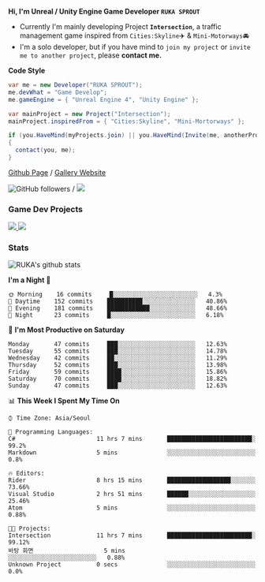 **Hi, I'm Unreal / Unity Engine Game Developer `RUKA SPROUT`**

- Currently I'm mainly developing Project **`Intersection`**, a traffic management game inspired from `Cities:Skyline`✈️ & `Mini-Motorways`🚘
- I'm a solo developer, but if you have mind to `join my project` or `invite me to another project`, please **contact me.**

**Code Style**

```csharp
var me = new Developer("RUKA SPROUT");
me.devWhat = "Game Develop";
me.gameEngine = { "Unreal Engine 4", "Unity Engine" };
```

```csharp
var mainProject = new Project("Intersection");
mainProject.inspiredFrom = { "Cities:Skyline", "Mini-Mortorways" };

if (you.HaveMind(myProjects.join) || you.HaveMind(Invite(me, anotherProject)))
{
  contact(you, me);
}
```

[Github Page](https://lutca1320.github.io/) / [Gallery Website](https://rukasp.xyz/)

![GitHub followers](https://img.shields.io/github/followers/lutca1320?label=Follow&style=social) / [![](https://img.shields.io/badge/Gmail-lutca1320%40gmail.com-blue)](mailto:lutca1320@gmail.com)

### Game Dev Projects

<a href="https://github.com/lutca1320/Intersection">
  <img src="https://github-readme-stats.vercel.app/api/pin/?username=lutca1320&repo=Intersection" />
</a>
<a href="https://github.com/lutca1320/Together">
  <img src="https://github-readme-stats.vercel.app/api/pin/?username=lutca1320&repo=Together" />
</a>


### Stats

![RUKA's github stats](https://github-readme-stats.vercel.app/api?username=lutca1320&show_icons=true&include_all_commits=true&count_private=true&hide=contribs,prs)

<!--START_SECTION:waka-->
**I'm a Night 🦉** 

```text
🌞 Morning    16 commits     █░░░░░░░░░░░░░░░░░░░░░░░░   4.3% 
🌆 Daytime    152 commits    ██████████░░░░░░░░░░░░░░░   40.86% 
🌃 Evening    181 commits    ████████████░░░░░░░░░░░░░   48.66% 
🌙 Night      23 commits     █░░░░░░░░░░░░░░░░░░░░░░░░   6.18%

```
📅 **I'm Most Productive on Saturday** 

```text
Monday       47 commits     ███░░░░░░░░░░░░░░░░░░░░░░   12.63% 
Tuesday      55 commits     ███░░░░░░░░░░░░░░░░░░░░░░   14.78% 
Wednesday    42 commits     ██░░░░░░░░░░░░░░░░░░░░░░░   11.29% 
Thursday     52 commits     ███░░░░░░░░░░░░░░░░░░░░░░   13.98% 
Friday       59 commits     ████░░░░░░░░░░░░░░░░░░░░░   15.86% 
Saturday     70 commits     ████░░░░░░░░░░░░░░░░░░░░░   18.82% 
Sunday       47 commits     ███░░░░░░░░░░░░░░░░░░░░░░   12.63%

```


📊 **This Week I Spent My Time On** 

```text
⌚︎ Time Zone: Asia/Seoul

💬 Programming Languages: 
C#                       11 hrs 7 mins       ████████████████████████░   99.2% 
Markdown                 5 mins              ░░░░░░░░░░░░░░░░░░░░░░░░░   0.8%

🔥 Editors: 
Rider                    8 hrs 15 mins       ██████████████████░░░░░░░   73.66% 
Visual Studio            2 hrs 51 mins       ██████░░░░░░░░░░░░░░░░░░░   25.46% 
Atom                     5 mins              ░░░░░░░░░░░░░░░░░░░░░░░░░   0.88%

🐱‍💻 Projects: 
Intersection             11 hrs 7 mins       ████████████████████████░   99.12% 
바탕 화면                    5 mins              ░░░░░░░░░░░░░░░░░░░░░░░░░   0.88% 
Unknown Project          0 secs              ░░░░░░░░░░░░░░░░░░░░░░░░░   0.0%

```


<!--END_SECTION:waka-->
